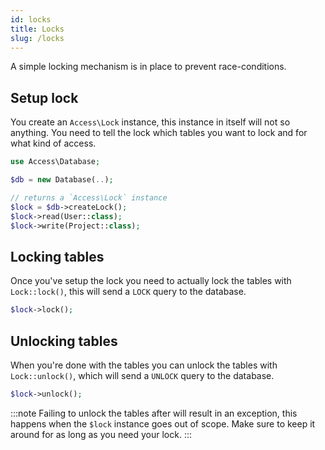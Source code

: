 ```yaml
---
id: locks
title: Locks
slug: /locks
---
```


A simple locking mechanism is in place to prevent race-conditions.

## Setup lock

You create an `Access\Lock` instance, this instance in itself will not so
anything. You need to tell the lock which tables you want to lock and for what
kind of access.

```php title="Setup lock"
use Access\Database;

$db = new Database(..);

// returns a `Access\Lock` instance
$lock = $db->createLock();
$lock->read(User::class);
$lock->write(Project::class);
```

## Locking tables

Once you've setup the lock you need to actually lock the tables with
`Lock::lock()`, this will send a `LOCK` query to the database.

```php title="Locking the tables"
$lock->lock();
```

## Unlocking tables

When you're done with the tables you can unlock the tables with
`Lock::unlock()`, which will send a `UNLOCK` query to the database.

```php title="Unlocking the tables"
$lock->unlock();
```

:::note
Failing to unlock the tables after will result in an exception, this happens
when the `$lock` instance goes out of scope. Make sure to keep it around for as
long as you need your lock.
:::
